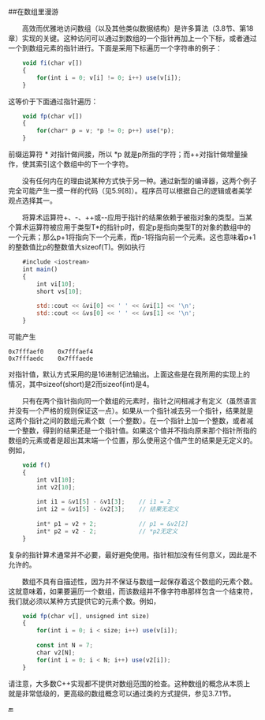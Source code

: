 ##在数组里漫游

&emsp;&emsp;高效而优雅地访问数组（以及其他类似数据结构）是许多算法（3.8节、第18章）实现的关键。这种访问可以通过到数组的一个指针再加上一个下标，或者通过一个到数组元素的指针进行。下面是采用下标遍历一个字符串的例子：

```javascript
    void fi(char v[])
    {
        for(int i = 0; v[i] != 0; i++) use(v[i]);
    }
```

这等价于下面通过指针遍历：

```javascript
    void fp(char v[])
    {
        for(char* p = v; *p != 0; p++) use(*p);
    } 
```

前缀运算符 \* 对指针做间接，所以 *p 就是p所指的字符；而++对指针做增量操作，使其索引这个数组中的下一个字符。

&emsp;&emsp;没有任何内在的理由说某种方式快于另一种。通过新型的编译器，这两个例子完全可能产生一摸一样的代码（见5.9[8]）。程序员可以根据自己的逻辑或者美学观点选择其一。

&emsp;&emsp;将算术运算符+、-、++或--应用于指针的结果依赖于被指对象的类型。当某个算术运算符被应用于类型T*的指针p时，假定p是指向类型T的对象的数组中的一个元素；那么p+1将指向下一个元素，而p-1将指向前一个元素。这也意味着p+1的整数值比p的整数值大sizeof(T)。例如执行

```javascript
    #include <iostream>
    int main()
    {
        int vi[10];
        short vs[10];
        
        std::cout << &vi[0] << ' ' << &vi[1] << '\n';
        std::cout << &vs[0] << ' ' << &vs[1] << '\n';
    }
```

可能产生

    0x7fffaef0    0x7fffaef4
    0x7fffaedc    0x7fffaede
    
对指针值，默认方式采用的是16进制记法输出。上面这些是在我所用的实现上的情况，其中sizeof(short)是2而sizeof(int)是4。

&emsp;&emsp;只有在两个指针指向同一个数组的元素时，指针之间相减才有定义（虽然语言并没有一个严格的规则保证这一点）。如果从一个指针减去另一个指针，结果就是这两个指针之间的数组元素个数（一个整数）。在一个指针上加一个整数，或者减一个整数，得到的结果还是一个指针值。如果这个值并不指向原来那个指针所指的数组的元素或者是超出其末端一个位置，那么使用这个值产生的结果是无定义的。例如，

```javascript
    void f()
    {
        int v1[10];
        int v2[10];
        
        int i1 = &v1[5] - &v1[3];    // i1 = 2
        int i2 = &v1[5] - &v2[3];    // 结果无定义
        
        int* p1 = v2 + 2;            // p1 = &v2[2]
        int* p2 = v2 - 2;            // *p2无定义
    }
```

复杂的指针算术通常并不必要，最好避免使用。指针相加没有任何意义，因此是不允许的。

&emsp;&emsp;数组不具有自描述性，因为并不保证与数组一起保存着这个数组的元素个数。这就意味着，如果要遍历一个数组，而该数组并不像字符串那样包含一个结束符，我们就必须以某种方式提供它的元素个数。例如，

```javascript
    void fp(char v[], unsigned int size)
    {
        for(int i = 0; i < size; i++) use(v[i]);
        
        const int N = 7;
        char v2[N];
        for(int i = 0; i < N; i++) use(v2[i]);
    }
```

请注意，大多数C++实现都不提供对数组范围的检查。这种数组的概念从本质上就是非常低级的，更高级的数组概念可以通过类的方式提供，参见3.7.1节。


🔚





